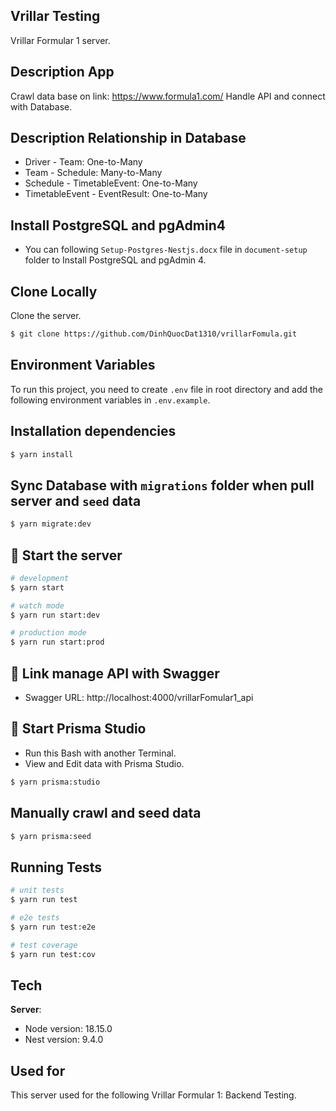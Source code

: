 ## Vrillar Testing

Vrillar Formular 1 server.

## Description App

Crawl data base on link: https://www.formula1.com/ Handle API and connect with Database.

## Description Relationship in Database

- Driver - Team: One-to-Many
- Team - Schedule: Many-to-Many
- Schedule - TimetableEvent: One-to-Many
- TimetableEvent - EventResult: One-to-Many

## Install PostgreSQL and pgAdmin4

- You can following `Setup-Postgres-Nestjs.docx` file in `document-setup` folder to Install PostgreSQL and pgAdmin 4.

## Clone Locally

Clone the server.

```bash
$ git clone https://github.com/DinhQuocDat1310/vrillarFomula.git
```

## Environment Variables

To run this project, you need to create `.env` file in root directory and add the following environment variables in `.env.example`.

## Installation dependencies

```bash
$ yarn install
```

## Sync Database with `migrations` folder when pull server and `seed` data

```bash
$ yarn migrate:dev
```

## 🚀 Start the server

```bash
# development
$ yarn start

# watch mode
$ yarn run start:dev

# production mode
$ yarn run start:prod
```

## 🔗 Link manage API with Swagger

- Swagger URL: http://localhost:4000/vrillarFomular1_api

## 🚀 Start Prisma Studio

- Run this Bash with another Terminal.
- View and Edit data with Prisma Studio.

```bash
$ yarn prisma:studio
```

## Manually crawl and seed data

```bash
$ yarn prisma:seed
```

## Running Tests

```bash
# unit tests
$ yarn run test

# e2e tests
$ yarn run test:e2e

# test coverage
$ yarn run test:cov
```

## Tech

**Server**:

- Node version: 18.15.0
- Nest version: 9.4.0

## Used for

This server used for the following Vrillar Formular 1: Backend Testing.
